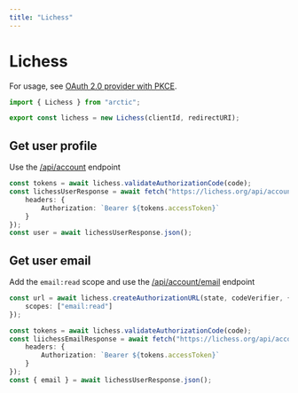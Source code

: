 ```yaml
---
title: "Lichess"
---
```


# Lichess

For usage, see [OAuth 2.0 provider with PKCE](/guides/oauth2-pkce).

```ts
import { Lichess } from "arctic";

export const lichess = new Lichess(clientId, redirectURI);
```

## Get user profile

Use the [/api/account](https://lichess.org/api#tag/Account/operation/accountMe) endpoint

```ts
const tokens = await lichess.validateAuthorizationCode(code);
const lichessUserResponse = await fetch("https://lichess.org/api/account", {
	headers: {
		Authorization: `Bearer ${tokens.accessToken}`
	}
});
const user = await lichessUserResponse.json();
```

## Get user email

Add the `email:read` scope and use the [/api/account/email](https://lichess.org/api#tag/Account/operation/accountEmail) endpoint

```ts
const url = await lichess.createAuthorizationURL(state, codeVerifier, {
	scopes: ["email:read"]
});
```

```ts
const tokens = await lichess.validateAuthorizationCode(code);
const liichessEmailResponse = await fetch("https://lichess.org/api/account/email", {
	headers: {
		Authorization: `Bearer ${tokens.accessToken}`
	}
});
const { email } = await lichessUserResponse.json();
```
